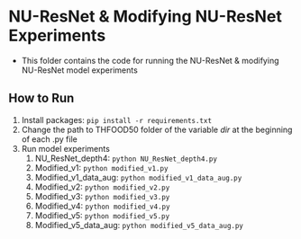 # NU-ResNet & Modifying NU-ResNet Experiments
- This folder contains the code for running the NU-ResNet & modifying NU-ResNet model experiments

## How to Run
1. Install packages: `pip install -r requirements.txt`
2. Change the path to THFOOD50 folder of the variable *dir* at the beginning of each .py file
3. Run model experiments
	1. NU_ResNet_depth4: `python NU_ResNet_depth4.py`
	2. Modified_v1: `python modified_v1.py`
	3. Modified_v1_data_aug: `python modified_v1_data_aug.py`
	4. Modified_v2: `python modified_v2.py`
	5. Modified_v3: `python modified_v3.py`
	6. Modified_v4: `python modified_v4.py`
	7. Modified_v5: `python modified_v5.py`
	8. Modified_v5_data_aug: `python modified_v5_data_aug.py`
